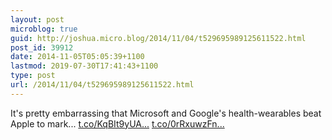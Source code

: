 ```yaml
---
layout: post
microblog: true
guid: http://joshua.micro.blog/2014/11/04/t529695989125611522.html
post_id: 39912
date: 2014-11-05T05:05:39+1100
lastmod: 2019-07-30T17:41:43+1100
type: post
url: /2014/11/04/t529695989125611522.html
---
```

It's pretty embarrassing that Microsoft and Google's health-wearables beat Apple to mark... [t.co/KqBIt9yUA...](http://t.co/KqBIt9yUA2) [t.co/0rRxuwzFn...](http://t.co/0rRxuwzFnk)
